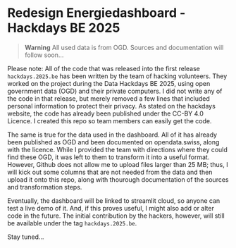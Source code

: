 # Redesign Energiedashboard - Hackdays BE 2025

> **Warning**
All used data is from OGD. Sources and documentation will follow soon...

Please note: All of the code that was released into the first release `hackdays.2025.be` has been written by the team of hacking volunteers. They worked on the project during the Data Hackdays BE 2025, using open government data (OGD) and their private computers. I did not write any of the code in that release, but merely removed a few lines that included personal information to protect their privacy. As stated on the hackdays website, the code has already been published under the CC-BY 4.0 Licence. I created this repo so team members can easily get the code.

The same is true for the data used in the dashboard. All of it has already been published as OGD and been documented on opendata.swiss, along with the licence. While I provided the team with directions where they could find these OGD, it was left to them to transform it into a useful format. However, Github does not allow me to upload files larger than 25 MB; thus, I will kick out some columns that are not needed from the data and then upload it onto this repo, along with thourough documentation of the sources and transformation steps.

Eventually, the dashboard will be linked to streamlit cloud, so anyone can test a live demo of it. And, if this proves useful, I might also add or alter code in the future. The initial contribution by the hackers, however, will still be available under the tag `hackdays.2025.be`.

Stay tuned...
